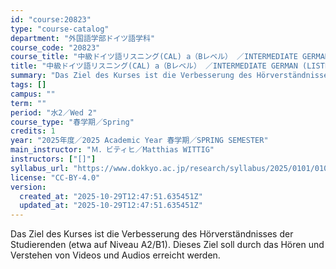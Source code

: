 ```yaml
---
id: "course:20823"
type: "course-catalog"
department: "外国語学部ドイツ語学科"
course_code: "20823"
course_title: "中級ドイツ語リスニング(CAL) a（Bレベル） ／INTERMEDIATE GERMAN (LISTENING) a"
title: "中級ドイツ語リスニング(CAL) a（Bレベル） ／INTERMEDIATE GERMAN (LISTENING) a"
summary: "Das Ziel des Kurses ist die Verbesserung des Hörverständnisses der Studierenden (etwa auf Niveau A2/B1). Dieses Ziel sol…"
tags: []
campus: ""
term: ""
period: "水2／Wed 2"
course_type: "春学期／Spring"
credits: 1
year: "2025年度／2025 Academic Year 春学期／SPRING SEMESTER"
main_instructor: "Ｍ．ビティヒ／Matthias WITTIG"
instructors: ["[]"]
syllabus_url: "https://www.dokkyo.ac.jp/research/syllabus/2025/0101/0101_20823_ja_JP.html"
license: "CC-BY-4.0"
version:
  created_at: "2025-10-29T12:47:51.635451Z"
  updated_at: "2025-10-29T12:47:51.635451Z"
---
```

Das Ziel des Kurses ist die Verbesserung des Hörverständnisses der Studierenden (etwa auf Niveau A2/B1). Dieses Ziel soll durch das Hören und Verstehen von Videos und Audios erreicht werden.

